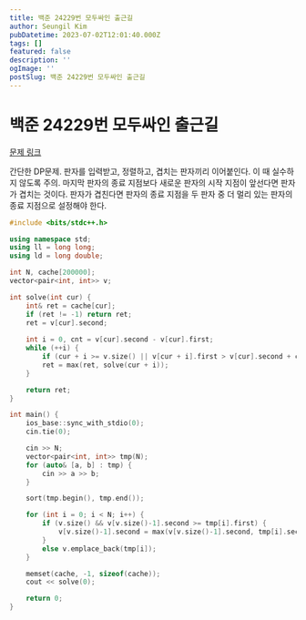 ```yaml
---
title: 백준 24229번 모두싸인 출근길
author: Seungil Kim
pubDatetime: 2023-07-02T12:01:40.000Z
tags: []
featured: false
description: ''
ogImage: ''
postSlug: 백준 24229번 모두싸인 출근길
---
```

# 백준 24229번 모두싸인 출근길

[문제 링크](https://www.acmicpc.net/problem/24229)

간단한 DP문제.
판자를 입력받고, 정렬하고, 겹치는 판자끼리 이어붙인다. 이 때 실수하지 않도록 주의. 
마지막 판자의 종료 지점보다 새로운 판자의 시작 지점이 앞선다면 판자가 겹치는 것이다. 판자가 겹친다면 판자의 종료 지점을 두 판자 중 더 멀리 있는 판자의 종료 지점으로 설정해야 한다. 

```cpp
#include <bits/stdc++.h>

using namespace std;
using ll = long long;
using ld = long double;

int N, cache[200000];
vector<pair<int, int>> v;

int solve(int cur) {
    int& ret = cache[cur];
    if (ret != -1) return ret;
    ret = v[cur].second;
    
    int i = 0, cnt = v[cur].second - v[cur].first;
    while (++i) {
        if (cur + i >= v.size() || v[cur + i].first > v[cur].second + cnt) break;
        ret = max(ret, solve(cur + i));
    }

    return ret;
}

int main() {
    ios_base::sync_with_stdio(0);
    cin.tie(0);

    cin >> N;
    vector<pair<int, int>> tmp(N);
    for (auto& [a, b] : tmp) {
        cin >> a >> b;
    }

    sort(tmp.begin(), tmp.end());

    for (int i = 0; i < N; i++) {
        if (v.size() && v[v.size()-1].second >= tmp[i].first) {
            v[v.size()-1].second = max(v[v.size()-1].second, tmp[i].second);
        }
        else v.emplace_back(tmp[i]);
    }

    memset(cache, -1, sizeof(cache));
    cout << solve(0);

    return 0;
}
```
